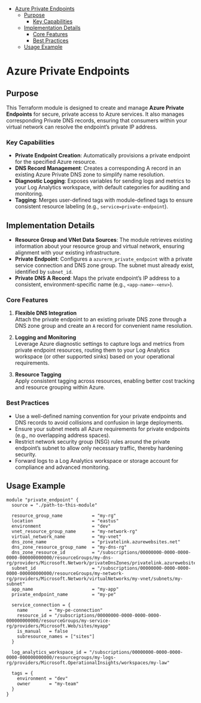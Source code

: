<!-- TOC -->
- [Azure Private Endpoints](#azure-private-endpoints)
  - [Purpose](#purpose)
    - [Key Capabilities](#key-capabilities)
  - [Implementation Details](#implementation-details)
    - [Core Features](#core-features)
    - [Best Practices](#best-practices)
  - [Usage Example](#usage-example)

<!-- /TOC -->

# Azure Private Endpoints

## Purpose
This Terraform module is designed to create and manage **Azure Private Endpoints** for secure, private access to Azure services. It also manages corresponding Private DNS records, ensuring that consumers within your virtual network can resolve the endpoint’s private IP address.

### Key Capabilities
- **Private Endpoint Creation**: Automatically provisions a private endpoint for the specified Azure resource.
- **DNS Record Management**: Creates a corresponding A record in an existing Azure Private DNS zone to simplify name resolution.
- **Diagnostic Logging**: Exposes variables for sending logs and metrics to your Log Analytics workspace, with default categories for auditing and monitoring.
- **Tagging**: Merges user-defined tags with module-defined tags to ensure consistent resource labeling (e.g., `service=private-endpoint`).

## Implementation Details
- **Resource Group and VNet Data Sources**: The module retrieves existing information about your resource group and virtual network, ensuring alignment with your existing infrastructure.
- **Private Endpoint**: Configures a `azurerm_private_endpoint` with a private service connection and DNS zone group. The subnet must already exist, identified by `subnet_id`.
- **Private DNS A Record**: Maps the private endpoint’s IP address to a consistent, environment-specific name (e.g., `<app-name>-<env>`).

### Core Features
1. **Flexible DNS Integration**  
   Attach the private endpoint to an existing private DNS zone through a DNS zone group and create an `A` record for convenient name resolution.

2. **Logging and Monitoring**  
   Leverage Azure diagnostic settings to capture logs and metrics from private endpoint resources, routing them to your Log Analytics workspace (or other supported sinks) based on your operational requirements.

3. **Resource Tagging**  
   Apply consistent tagging across resources, enabling better cost tracking and resource grouping within Azure.

### Best Practices
- Use a well-defined naming convention for your private endpoints and DNS records to avoid collisions and confusion in large deployments.
- Ensure your subnet meets all Azure requirements for private endpoints (e.g., no overlapping address spaces).
- Restrict network security group (NSG) rules around the private endpoint’s subnet to allow only necessary traffic, thereby hardening security.
- Forward logs to a Log Analytics workspace or storage account for compliance and advanced monitoring.

## Usage Example

```hcl
module "private_endpoint" {
  source = "./path-to-this-module"

  resource_group_name           = "my-rg"
  location                      = "eastus"
  environment                   = "dev"
  vnet_resource_group_name      = "my-network-rg"
  virtual_network_name          = "my-vnet"
  dns_zone_name                 = "privatelink.azurewebsites.net"
  dns_zone_resource_group_name  = "my-dns-rg"
  dns_zone_resource_id          = "/subscriptions/00000000-0000-0000-0000-000000000000/resourceGroups/my-dns-rg/providers/Microsoft.Network/privateDnsZones/privatelink.azurewebsites.net"
  subnet_id                     = "/subscriptions/00000000-0000-0000-0000-000000000000/resourceGroups/my-network-rg/providers/Microsoft.Network/virtualNetworks/my-vnet/subnets/my-subnet"
  app_name                      = "my-app"
  private_endpoint_name         = "my-pe"

  service_connection = {
    name        = "my-pe-connection"
    resource_id = "/subscriptions/00000000-0000-0000-0000-000000000000/resourceGroups/my-service-rg/providers/Microsoft.Web/sites/myapp"
    is_manual   = false
    subresource_names = ["sites"]
  }

  log_analytics_workspace_id = "/subscriptions/00000000-0000-0000-0000-000000000000/resourcegroups/my-logs-rg/providers/Microsoft.OperationalInsights/workspaces/my-law"

  tags = {
    environment = "dev"
    owner       = "my-team"
  }
}
